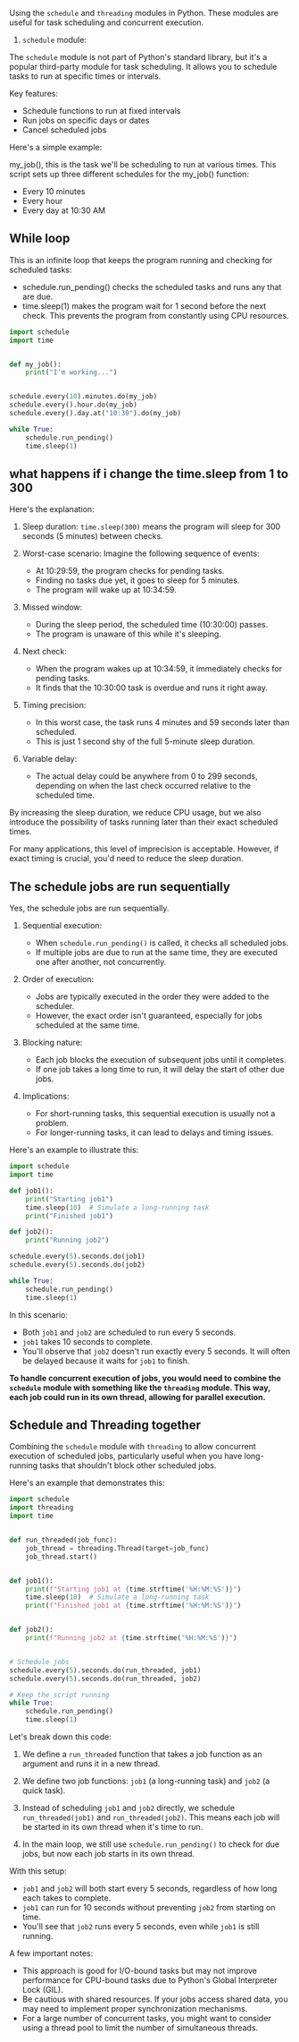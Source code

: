 Using the `schedule` and `threading` modules in Python. These modules are useful for task
scheduling and concurrent execution. 

1. `schedule` module:

The `schedule` module is not part of Python's standard library, but it's a popular third-party module for task
scheduling. It allows you to schedule tasks to run at specific times or intervals.

Key features:

- Schedule functions to run at fixed intervals
- Run jobs on specific days or dates
- Cancel scheduled jobs

Here's a simple example:

my_job(), this is the task we'll be scheduling to run at various times.
This script sets up three different schedules for the my_job() function:
- Every 10 minutes
- Every hour
- Every day at 10:30 AM

## While loop

This is an infinite loop that keeps the program running and checking for scheduled tasks:

- schedule.run_pending() checks the scheduled tasks and runs any that are due.
- time.sleep(1) makes the program wait for 1 second before the next check. This prevents the program from constantly
  using CPU resources.

```python
import schedule
import time


def my_job():
    print("I'm working...")


schedule.every(10).minutes.do(my_job)
schedule.every().hour.do(my_job)
schedule.every().day.at("10:30").do(my_job)

while True:
    schedule.run_pending()
    time.sleep(1)
```

## what happens if i change the time.sleep from 1 to 300
Here's the explanation:

1. Sleep duration:
   `time.sleep(300)` means the program will sleep for 300 seconds (5 minutes) between checks.

2. Worst-case scenario:
   Imagine the following sequence of events:

    - At 10:29:59, the program checks for pending tasks.
    - Finding no tasks due yet, it goes to sleep for 5 minutes.
    - The program will wake up at 10:34:59.

3. Missed window:
    - During the sleep period, the scheduled time (10:30:00) passes.
    - The program is unaware of this while it's sleeping.

4. Next check:
    - When the program wakes up at 10:34:59, it immediately checks for pending tasks.
    - It finds that the 10:30:00 task is overdue and runs it right away.

5. Timing precision:
    - In this worst case, the task runs 4 minutes and 59 seconds later than scheduled.
    - This is just 1 second shy of the full 5-minute sleep duration.

6. Variable delay:
    - The actual delay could be anywhere from 0 to 299 seconds, depending on when the last check occurred relative to
      the scheduled time.

By increasing the sleep duration, we reduce CPU usage, but we also introduce the possibility of tasks running later than
their exact scheduled times.

For many applications, this level of imprecision is acceptable. However, if exact timing is crucial, you'd need to
reduce the sleep duration.

## The schedule jobs are run sequentially

Yes, the schedule jobs are run sequentially. 
1. Sequential execution:
   - When `schedule.run_pending()` is called, it checks all scheduled jobs.
   - If multiple jobs are due to run at the same time, they are executed one after another, not concurrently.

2. Order of execution:
   - Jobs are typically executed in the order they were added to the scheduler.
   - However, the exact order isn't guaranteed, especially for jobs scheduled at the same time.

3. Blocking nature:
   - Each job blocks the execution of subsequent jobs until it completes.
   - If one job takes a long time to run, it will delay the start of other due jobs.

4. Implications:
   - For short-running tasks, this sequential execution is usually not a problem.
   - For longer-running tasks, it can lead to delays and timing issues.

Here's an example to illustrate this:

```python
import schedule
import time

def job1():
    print("Starting job1")
    time.sleep(10)  # Simulate a long-running task
    print("Finished job1")

def job2():
    print("Running job2")

schedule.every(5).seconds.do(job1)
schedule.every(5).seconds.do(job2)

while True:
    schedule.run_pending()
    time.sleep(1)
```

In this scenario:

- Both `job1` and `job2` are scheduled to run every 5 seconds.
- `job1` takes 10 seconds to complete.
- You'll observe that `job2` doesn't run exactly every 5 seconds. It will often be delayed because it waits for `job1`
  to finish.

**To handle concurrent execution of jobs, you would need to combine the `schedule` module with something like the
`threading` module. This way, each job could run in its own thread, allowing for parallel execution.**

## Schedule and Threading together

Combining the `schedule` module with `threading` to allow concurrent execution of scheduled jobs, particularly useful
when you have long-running tasks that shouldn't block other scheduled jobs.

Here's an example that demonstrates this:

```python
import schedule
import threading
import time


def run_threaded(job_func):
    job_thread = threading.Thread(target=job_func)
    job_thread.start()


def job1():
    print(f"Starting job1 at {time.strftime('%H:%M:%S')}")
    time.sleep(10)  # Simulate a long-running task
    print(f"Finished job1 at {time.strftime('%H:%M:%S')}")


def job2():
    print(f"Running job2 at {time.strftime('%H:%M:%S')}")


# Schedule jobs
schedule.every(5).seconds.do(run_threaded, job1)
schedule.every(5).seconds.do(run_threaded, job2)

# Keep the script running
while True:
    schedule.run_pending()
    time.sleep(1)
```

Let's break down this code:

1. We define a `run_threaded` function that takes a job function as an argument and runs it in a new thread.

2. We define two job functions: `job1` (a long-running task) and `job2` (a quick task).

3. Instead of scheduling `job1` and `job2` directly, we schedule `run_threaded(job1)` and `run_threaded(job2)`. This
   means each job will be started in its own thread when it's time to run.

4. In the main loop, we still use `schedule.run_pending()` to check for due jobs, but now each job starts in its own
   thread.

With this setup:

- `job1` and `job2` will both start every 5 seconds, regardless of how long each takes to complete.
- `job1` can run for 10 seconds without preventing `job2` from starting on time.
- You'll see that `job2` runs every 5 seconds, even while `job1` is still running.

A few important notes:

- This approach is good for I/O-bound tasks but may not improve performance for CPU-bound tasks due to Python's Global
  Interpreter Lock (GIL).
- Be cautious with shared resources. If your jobs access shared data, you may need to implement proper synchronization
  mechanisms.
- For a large number of concurrent tasks, you might want to consider using a thread pool to limit the number of
  simultaneous threads.


